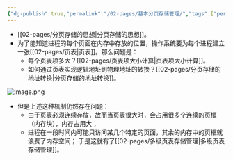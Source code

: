 ```yaml
---
{"dg-publish":true,"permalink":"/02-pages/基本分页存储管理/","tags":["personal/blog","os"]}
---
```


- [[02-pages/分页存储的思想\|分页存储的思想]]。
- 为了能知道进程的每个页面在内存中存放的位置，操作系统要为每个进程建立一张[[02-pages/页表\|页表]]。那么问题是：
	- 每个页表项多大？[[02-pages/页表项大小计算\|页表项大小计算]]。
	- 如何通过页表实现逻辑地址到物理地址的转换？[[02-pages/分页存储的地址转换\|分页存储的地址转换]]。

![image.png](https://yelanyanyu-img-bed.oss-cn-hangzhou.aliyuncs.com/img/blog/2024/09/20240912204823.png)
- 但是上述这种机制仍然存在问题：
	 - 由于页表必须连续存放，故而当页表很大时，会占用很多个连续的页框（内存块），内存占用大；
	 - 进程在一段时间内可能只访问某几个特定的页面，其余的内存中的页框就浪费了内存空间；
	于是这就有了[[02-pages/多级页表存储管理\|多级页表存储管理]]。
